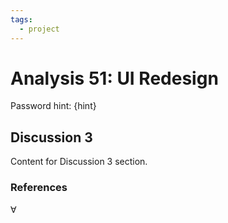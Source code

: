 ```yaml
---
tags:
  - project
---
```


# Analysis 51: UI Redesign

Password hint: {hint}

## Discussion 3

Content for Discussion 3 section.


### References
∀
